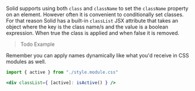 Solid supports using both `class` and `className` to set the `className` property on an element. However often it is convenient to conditionally set classes. For that reason Solid has a built-in `classList` JSX attribute that takes an object where the key is the class name/s and the value is a boolean expression. When true the class is applied and when false it is removed.

> Todo Example

Remember you can apply names dynamically like what you'd receive in CSS modules as well.

```jsx
import { active } from "./style.module.css"

<div classList={ [active]: isActive() } />
```